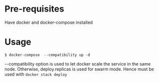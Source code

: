 # Pre-requisites

Have docker and docker-compose installed

# Usage

```
$ docker-compose  --compatibility up -d
```

--compatibility option is used to let docker scale the service in the same node. Otherwise, deploy.replicas is used for swarm mode. Hence must be used with ```docker stack deploy```

